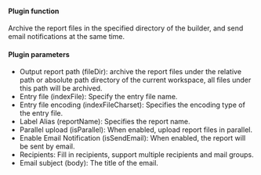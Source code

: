 #### Plugin function
Archive the report files in the specified directory of the builder, and send email notifications at the same time.

#### Plugin parameters
- Output report path (fileDir): archive the report files under the relative path or absolute path directory of the current workspace, all files under this path will be archived.
- Entry file (indexFile): Specify the entry file name.
- Entry file encoding (indexFileCharset): Specifies the encoding type of the entry file.
- Label Alias (reportName): Specifies the report name.
- Parallel upload (isParallel): When enabled, upload report files in parallel.
- Enable Email Notification (isSendEmail): When enabled, the report will be sent by email.
- Recipients: Fill in recipients, support multiple recipients and mail groups.
- Email subject (body): The title of the email.
